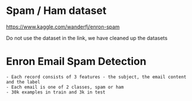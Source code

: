 # Spam / Ham dataset
https://www.kaggle.com/wanderfj/enron-spam

Do not use the dataset in the link, we have cleaned up the datasets

# Enron Email Spam Detection
    - Each record consists of 3 features - the subject, the email content and the label
    - Each email is one of 2 classes, spam or ham
    - 30k examples in train and 3k in test